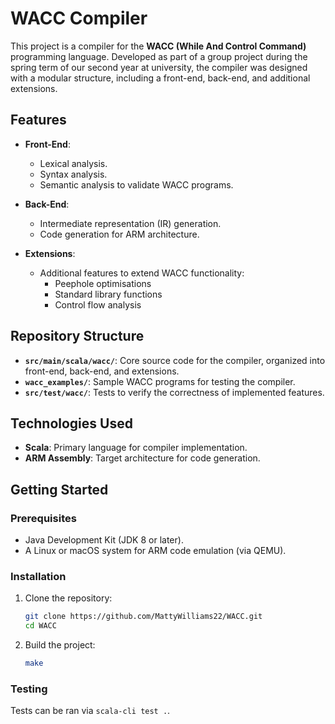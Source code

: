 # WACC Compiler

This project is a compiler for the **WACC (While And Control Command)** programming language. Developed as part of a group project during the spring term of our second year at university, the compiler was designed with a modular structure, including a front-end, back-end, and additional extensions.

## Features

- **Front-End**:
  - Lexical analysis.
  - Syntax analysis.
  - Semantic analysis to validate WACC programs.

- **Back-End**:
  - Intermediate representation (IR) generation.
  - Code generation for ARM architecture.

- **Extensions**:
  - Additional features to extend WACC functionality:
    - Peephole optimisations
    - Standard library functions
    - Control flow analysis

## Repository Structure

- **`src/main/scala/wacc/`**: Core source code for the compiler, organized into front-end, back-end, and extensions.
- **`wacc_examples/`**: Sample WACC programs for testing the compiler.
- **`src/test/wacc/`**: Tests to verify the correctness of implemented features.

## Technologies Used

- **Scala**: Primary language for compiler implementation.
- **ARM Assembly**: Target architecture for code generation.

## Getting Started

### Prerequisites

- Java Development Kit (JDK 8 or later).
- A Linux or macOS system for ARM code emulation (via QEMU).

### Installation

1. Clone the repository:
   ```bash
   git clone https://github.com/MattyWilliams22/WACC.git
   cd WACC
   ```
2. Build the project:
   ```bash
   make
   ```

### Testing 

Tests can be ran via `scala-cli test .`.
